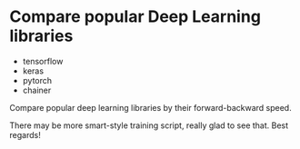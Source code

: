 # Compare popular Deep Learning libraries
- tensorflow
- keras
- pytorch
- chainer

Compare popular deep learning libraries by their forward-backward speed.

There may be more smart-style training script, really glad to see that. Best regards!
